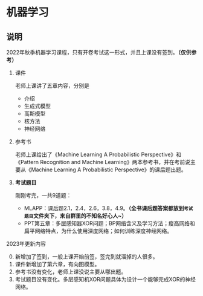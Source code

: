 # 机器学习

## 说明

2022年秋季机器学习课程，只有开卷考试这一形式，并且上课没有签到。**（仅供参考）**

1. 课件

    老师上课讲了五章内容，分别是

    - 介绍
    - 生成式模型
    - 高斯模型
    - 核方法
    - 神经网络

2. 参考书

    老师上课给出了《Machine Learning A Probabilistic Perspective》和《Pattern Recognition and Machine Learning》两本参考书，并在考前说主要从《Machine Learning A Probabilistic Perspective》的课后题出题。

3. **考试题目**

    刚刚考完，一共9道题：

    - MLAPP：课后题2.1，2.4，2.6，3.8，4.9。**（全书课后题答案都放到`考试题目`文件夹下，来自群里的不知名好心人~）**
    - PPT第五章：多层感知器XOR问题；BP网络含义及学习方法；瘦高网络和扁平网络特点，为什么使用深度网络；如何训练深度神经网络。

2023年更新内容

0. 新增加了签到，一般上课开始前签，签完到就溜掉的人很多。
1. 课件新增加了第六章，有向图模型。
2. 参考书没有变化，老师上课没说主要从哪出题。
3. 考试题目没有变化。多层感知机XOR问题具体为设计一个能够完成XOR的神经网络。
